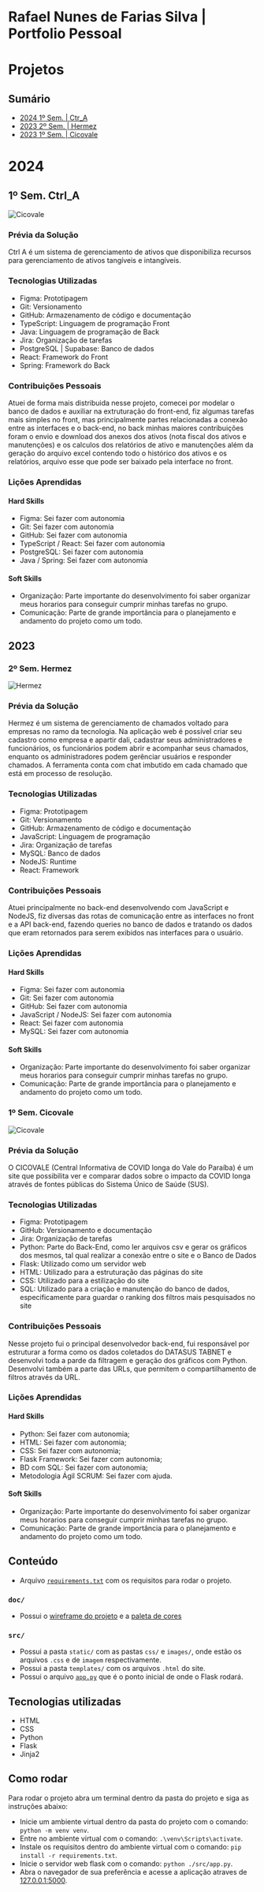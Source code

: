 # Rafael Nunes de Farias Silva | Portfolio Pessoal

# Projetos

## Sumário
* <a href="#Ctr_A">2024 1º Sem. | Ctr_A</a>
* <a href="#Hermez">2023 2º Sem. | Hermez</a>
* <a href="#Cicovale">2023 1º Sem. | Cicovale</a>



# 2024

<span id="Ctr_A"></span>
## 1º Sem. Ctrl_A

![Cicovale](src/static/images/Projetos/Academicos/Ctrl_A.png)

### Prévia da Solução

Ctrl A é um sistema de gerenciamento de ativos que disponibiliza recursos para gerenciamento de ativos tangíveis e intangíveis.

### Tecnologias Utilizadas
* Figma: Prototipagem
* Git: Versionamento
* GitHub: Armazenamento de código e documentação
* TypeScript: Linguagem de programação Front
* Java: Linguagem de programação de Back
* Jira: Organização de tarefas
* PostgreSQL | Supabase: Banco de dados
* React: Framework do Front
* Spring: Framework do Back

### Contribuições Pessoais
Atuei de forma mais distribuida nesse projeto, comecei por modelar o banco de dados e auxiliar na extruturação do front-end, fiz algumas tarefas mais simples no front, mas principalmente partes relacionadas a conexão entre as interfaces e o back-end, no back minhas maiores contribuições foram o envio e download dos anexos dos ativos (nota fiscal dos ativos e manutenções) e os calculos dos relatórios de ativo e manutenções além da geração do arquivo excel contendo todo o histórico dos ativos e os relatórios, arquivo esse que pode ser baixado pela interface no front.

### Lições Aprendidas
#### Hard Skills
* Figma: Sei fazer com autonomia
* Git: Sei fazer com autonomia
* GitHub: Sei fazer com autonomia
* TypeScript / React: Sei fazer com autonomia
* PostgreSQL: Sei fazer com autonomia
* Java / Spring: Sei fazer com autonomia

#### Soft Skills
* Organização: Parte importante do desenvolvimento foi saber organizar meus horarios para conseguir cumprir minhas tarefas no grupo.
* Comunicação: Parte de grande importância para o planejamento e andamento do projeto como um todo.





## 2023

<span id="Hermez"></span>
### 2º Sem. Hermez

![Hermez](src/static/images/Projetos/Academicos/Hermez.png)

### Prévia da Solução

Hermez é um sistema de gerenciamento de chamados voltado para empresas no ramo da tecnologia. Na aplicação web é possível criar seu cadastro como empresa e apartir dali, cadastrar seus administradores e funcionários, os funcionários podem abrir e acompanhar seus chamados, enquanto os administradores podem gerênciar usuários e responder chamados. A ferramenta conta com chat imbutido em cada chamado que está em processo de resolução.

### Tecnologias Utilizadas
* Figma: Prototipagem
* Git: Versionamento
* GitHub: Armazenamento de código e documentação
* JavaScript: Linguagem de programação
* Jira: Organização de tarefas
* MySQL: Banco de dados
* NodeJS: Runtime
* React: Framework

### Contribuições Pessoais
Atuei principalmente no back-end desenvolvendo com JavaScript e NodeJS, fiz diversas das rotas de comunicação entre as interfaces no front e a API back-end, fazendo queries no banco de dados e tratando os dados que eram retornados para serem exibidos nas interfaces para o usuário.

### Lições Aprendidas
#### Hard Skills
* Figma: Sei fazer com autonomia
* Git: Sei fazer com autonomia
* GitHub: Sei fazer com autonomia
* JavaScript / NodeJS: Sei fazer com autonomia
* React: Sei fazer com autonomia
* MySQL: Sei fazer com autonomia

#### Soft Skills
* Organização: Parte importante do desenvolvimento foi saber organizar meus horarios para conseguir cumprir minhas tarefas no grupo.
* Comunicação: Parte de grande importância para o planejamento e andamento do projeto como um todo.





<span id="Cicovale"></span>
### 1º Sem. Cicovale

![Cicovale](src/static/images/Projetos/Academicos/Cicovale.png)

### Prévia da Solução
O CICOVALE (Central Informativa de COVID longa do Vale do Paraíba) é um site que possibilita ver e comparar dados sobre o impacto da COVID longa através de fontes públicas do Sistema Único de Saúde (SUS).

### Tecnologias Utilizadas
* Figma: Prototipagem
* GitHub: Versionamento e documentação
* Jira: Organização de tarefas
* Python: Parte do Back-End, como ler arquivos csv e gerar os gráficos dos mesmos, tal qual realizar a conexão entre o site e o Banco de Dados
* Flask: Utilizado como um servidor web
* HTML: Utilizado para a estruturação das páginas do site
* CSS: Utilizado para a estilização do site
* SQL: Utilizado para a criação e manutenção do banco de dados, especificamente para guardar o ranking dos filtros mais pesquisados no site

### Contribuições Pessoais
Nesse projeto fui o principal desenvolvedor back-end, fui responsável por estruturar a forma como os dados coletados do DATASUS TABNET e desenvolvi toda a parde da filtragem e geração dos gráficos com Python. Desenvolvi também a parte das URLs, que permitem o compartilhamento de filtros através da URL.

### Lições Aprendidas
#### Hard Skills
* Python: Sei fazer com autonomia;
* HTML: Sei fazer com autonomia;
* CSS: Sei fazer com autonomia;
* Flask Framework: Sei fazer com autonomia;
* BD com SQL: Sei fazer com autonomia;
* Metodologia Ágil SCRUM: Sei fazer com ajuda.

#### Soft Skills
* Organização: Parte importante do desenvolvimento foi saber organizar meus horarios para conseguir cumprir minhas tarefas no grupo.
* Comunicação: Parte de grande importância para o planejamento e andamento do projeto como um todo.





## Conteúdo
* Arquivo <a href="https://github.com/Rafael-Nunes-Silva/Portfolio-Pessoal/blob/main/src/requirements.txt">`requirements.txt`</a> com os requisitos para rodar o projeto.

### `doc/`
* Possui o <a href="https://github.com/Rafael-Nunes-Silva/Portfolio-Pessoal/blob/main/doc/Wireframe.pdf">wireframe do projeto</a> e a <a href="https://github.com/Rafael-Nunes-Silva/Portfolio-Pessoal/blob/main/doc/Color%20Palette.PNG">paleta de cores</a>

### `src/`
* Possui a pasta `static/` com as pastas `css/` e `images/`, onde estão os arquivos `.css` e de `imagem` respectivamente.
* Possui a pasta `templates/` com os arquivos `.html` do site.
* Possui o arquivo <a href="https://github.com/Rafael-Nunes-Silva/Portfolio-Pessoal/blob/main/src/app.py">`app.py`</a> que é o ponto inicial de onde o Flask rodará.

## Tecnologias utilizadas
* HTML
* CSS
* Python
* Flask
* Jinja2

## Como rodar
Para rodar o projeto abra um terminal dentro da pasta do projeto e siga as instruções abaixo:
* Inicie um ambiente virtual dentro da pasta do projeto com o comando: `python -m venv venv`.
* Entre no ambiente virtual com o comando: `.\venv\Scripts\activate`.
* Instale os requisitos dentro do ambiente virtual com o comando: `pip install -r requirements.txt`.
* Inicie o servidor web flask com o comando: `python ./src/app.py`.
* Abra o navegador de sua preferência e acesse a aplicação atraves de <a href="127.0.0.1:5000">127.0.0.1:5000</a>.
